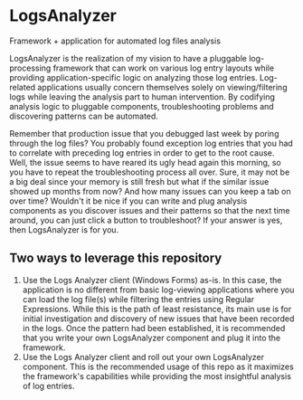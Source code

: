 # LogsAnalyzer
Framework + application for automated log files analysis

LogsAnalyzer is the realization of my vision to have a pluggable log-processing framework that can work on various log entry layouts while providing application-specific logic on analyzing those log entries. Log-related applications usually concern themselves solely on viewing/filtering logs while leaving the analysis part to human intervention. By codifying analysis logic to pluggable components, troubleshooting problems and discovering patterns can be automated.

Remember that production issue that you debugged last week by poring through the log files? You probably found exception log entries that you had to correlate with preceding log entries in order to get to the root cause. Well, the issue seems to have reared its ugly head again this morning, so you have to repeat the troubleshooting process all over. Sure, it may not be a big deal since your memory is still fresh but what if the similar issue showed up months from now? And how many issues can you keep a tab on over time? Wouldn't it be nice if you can write and plug analysis components as you discover issues and their patterns so that the next time around, you can just click a button to troubleshoot? If your answer is yes, then LogsAnalyzer is for you.

## Two ways to leverage this repository
1. Use the Logs Analyzer client (Windows Forms) as-is. In this case, the application is no different from basic log-viewing applications where you can load the log file(s) while filtering the entries using Regular Expressions. While this is the path of least resistance, its main use is for initial investigation and discovery of new issues that have been recorded in the logs. Once the pattern had been established, it is recommended that you write your own LogsAnalyzer component and plug it into the framework.
2. Use the Logs Analyzer client and roll out your own LogsAnalyzer component. This is the recommended usage of this repo as it maximizes the framework's capabilities while providing the most insightful analysis of log entries.
